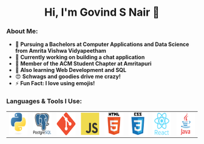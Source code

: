 <h1 align="center">Hi, I'm Govind S Nair 👋</h1>
<!-- <img align="right" alt="Coding" width="250" src="https://github.com/Govind-S-Nair/Govind-S-Nair/blob/main/GIFs/Coding.gif"> -->

### About Me:
- 🌱 **Pursuing a Bachelors at Computer Applications and Data Science from Amrita Vishwa Vidyapeetham**
- 🔭 **Currently working on building a chat application**
- 🤝 **Member of the ACM Student Chapter at Amritapuri**
- 🤔 **Also learning Web Development and SQL**
- 😍 **Schwags and goodies drive me crazy!**
- ⚡ **Fun Fact: I love using emojis!**

### Languages & Tools I Use:
<div align="center">
  <table>
    <tr>
      <td>
        <a href="https://www.python.org" target="_blank">
          <img src="https://github.com/Govind-S-Nair/Govind-S-Nair/blob/main/Logos/Python.png" alt="Python" height="60"/>
        </a>
      </td>
      <td>
        <a href="https://www.postgresql.org" target="_blank">
          <img src="https://github.com/Govind-S-Nair/Govind-S-Nair/blob/main/Logos/PostgreSQL.png" alt="PostgreSQL" height="60"/>
        </a>
      </td>
      <td>
        <a href="https://git-scm.com" target="_blank">
          <img src="https://github.com/Govind-S-Nair/Govind-S-Nair/blob/main/Logos/Git.png" alt="Git" height="60"/>
        </a>
      </td>
      <td>
        <a href="https://developer.mozilla.org/en-US/docs/Web/JavaScript" target="_blank">
          <img src="https://github.com/Govind-S-Nair/Govind-S-Nair/blob/main/Logos/JavaScript.png" alt="JavaScript" height="60"/>
        </a>
      </td>
      <td>
        <a href="https://developer.mozilla.org/en-US/docs/Web/HTML" target="_blank">
          <img src="https://github.com/Govind-S-Nair/Govind-S-Nair/blob/main/Logos/HTML.png" alt="HTML5" height="60"/>
        </a>
      </td>
      <td>
        <a href="https://developer.mozilla.org/en-US/docs/Web/CSS" target="_blank">
          <img src="https://github.com/Govind-S-Nair/Govind-S-Nair/blob/main/Logos/CSS.png" alt="CSS3" height="60"/>
        </a>
      </td>
      <td>
        <a href="https://reactjs.org" target="_blank">
          <img src="https://github.com/Govind-S-Nair/Govind-S-Nair/blob/main/Logos/React.png" alt="React" height="60"/>
        </a>
      </td>
      <td>
        <a href="https://www.java.org" target="_blank">
          <img src="https://github.com/Govind-S-Nair/Govind-S-Nair/blob/main/Logos/Java.png" alt="Java" height="60"/>
        </a>
      </td>
    </tr>
  </table>
</div>

<br>
<!-- <img src="https://holopin.io/api/user/board?user=g0v1nd"/> -->
